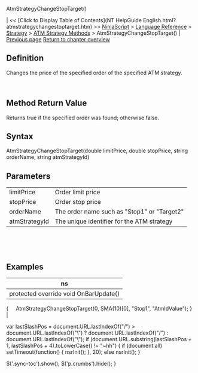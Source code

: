 ﻿










 


AtmStrategyChangeStopTarget()







| &lt;&lt; [Click to Display Table of Contents](NT HelpGuide English.html?atmstrategychangestoptarget.htm) &gt;&gt;
 [NinjaScript](ninjascript.htm) &gt; [Language Reference](language_reference_wip.htm) &gt; [Strategy](strategy.htm) &gt; [ATM Strategy Methods](atm_strategy_methods.htm) &gt;
AtmStrategyChangeStopTarget() | [Previous page](atmstrategychangeentryorder.htm)
[Return to chapter overview](atm_strategy_methods.htm)










Definition
----------


Changes the price of the specified order of the specified ATM strategy.


 


Method Return Value
-------------------


Returns true if the specified order was found; otherwise false.



Syntax
------


AtmStrategyChangeStopTarget(double limitPrice, double stopPrice, string orderName, string atmStrategyId)



Parameters
----------




|  |  |
| --- | --- |
| limitPrice | Order limit price |
| stopPrice | Order stop price |
| orderName | The order name such as "Stop1" or "Target2" |
| atmStrategyId | The unique identifier for the ATM strategy |



 


 



Examples
--------




| ns |
| --- |
| protected override void OnBarUpdate()
{
     AtmStrategyChangeStopTarget(0, SMA(10)[0], "Stop1", "AtmIdValue");
} |






 
 var lastSlashPos = document.URL.lastIndexOf("/") &gt; document.URL.lastIndexOf("\\") ? document.URL.lastIndexOf("/") : document.URL.lastIndexOf("\\");
 if (document.URL.substring(lastSlashPos + 1, lastSlashPos + 4).toLowerCase() != "~hh") {
 if (document.all) setTimeout(function() {
 nsrInit();
 }, 20);
 else nsrInit();
 }
 
 
 $('.sync-toc').show();
 $('p.crumbs').hide();
 }
 
 
 



